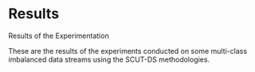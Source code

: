 # Results
Results of the Experimentation

These are the results of the experiments conducted on some multi-class imbalanced data streams using the SCUT-DS methodologies.
